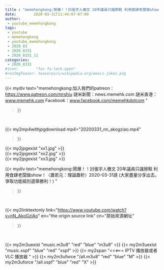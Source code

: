 ```yaml
---
title : "memehongkong:鬧爆！！討張宇人檄文 20年議員只識擦鞋 利用食肆老闆做show！〈蕭若元：理論蕭析〉2020-03-31請 (大家盡量分享出去，爭取功能組別選舉勝利！) "
date:        2020-03-31T11:44:07-07:00
author:
 - youtube_memehongkong
tags:
 - youtube
 - memehongkong
 - youtube_memehongkong
 - 2020_03
 - 2020_0331
 - 2020_0331_11
categories:
 - 2020_0331
#icon:        "fas fa-lock-open"
#resImgTeaser: teaserpics/wikipedia.org/emacs-jokes.png
---
```


{{< mydiv text="memehongkong:加入我們的patreon：https://www.patreon.com/mrshiu 謎米新聞：news.memehk.com 謎米香港： www.memehk.com Facebook：www.facebook.com/memehkdotcom "
>}}
<br>


{{< my2mp4withjpgdownload mp4="20200331_nn_akogziao.mp4"
>}}

{{< my2jpgexist "xx1.jpg" >}}<br>
{{< my2jpgexist "xx2.jpg" >}}<br>
{{< my2jpgexist "xx3.jpg" >}}<br>



{{< mydiv text="memehongkong:鬧爆！！討張宇人檄文 20年議員只識擦鞋 利用食肆老闆做show！〈蕭若元：理論蕭析〉2020-03-31請 (大家盡量分享出去，爭取功能組別選舉勝利！) "
>}}
<br>

{{< my2linktextonly link="https://www.youtube.com/watch?v=nN_AkoGziAo"
en="the origin source link" cn="原始來源網址"
>}}


<br>

{{< my2m3uexist "music.m3u8" "red"  "blue" "m3u8" >}} {{< my2m3uexist "music.xspf" "blue" "red"  "xspf" >}} {{< my2span "<<<=== IPTV 播放器或者 VLC 播放器 " >}} {{< my2m3uforce "/all.m3u8" "red"  "blue" "M" >}} {{< my2m3uforce "/all.xspf" "blue" "red"  "X" >}} 
